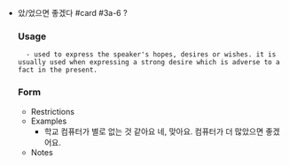 - 았/었으면 좋겠다 #card #3a-6
  ?
	### Usage
		- used to express the speaker's hopes, desires or wishes. it is usually used when expressing a strong desire which is adverse to a fact in the present.
	### Form
	- Restrictions
	- Examples
		- 학교 컴퓨터가 별로 없는 것 같아요
		  네, 맞아요. 컴퓨터가 더 많았으면 좋겠어요.
	- Notes